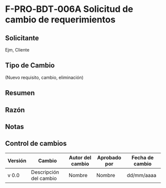 # F-PRO‐BDT‐006A Solicitud de cambio de requerimientos

## Solicitante
Ejm, Cliente

## Tipo de Cambio
(Nuevo requisito, cambio, eliminación)

## Resumen

## Razón

## Notas

## Control de cambios
| Versión | Cambio                 | Autor del cambio | Aprobado por | Fecha de cambio |
|---------|------------------------|------------------|--------------|-----------------|
| v 0.0   | Descripción del cambio | Nombre           | Nombre       | dd/mm/aaaa      |
